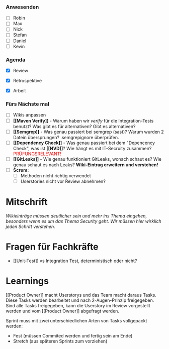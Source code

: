 ### Anwesenden
- [ ] Robin
- [ ] Max
- [ ] Nick
- [ ] Stefan
- [ ] Daniel
- [ ] Kevin

### Agenda
- [x] Review
- [x] Retrospektive
- [x] Arbeit


### Fürs Nächste mal
- [ ] Wikis anpassen
- [ ] **[[Maven Verify]]** - Warum haben wir _verify_ für die Integration-Tests benutzt? Was gibt es für alternativen? Gibt es alternativen?
- [ ] **[[Semgrep]]** - Was genau passiert bei semgrep (sast)? Warum wurden 2 Datein übersprungen? .semgrepignore überprüfen.
- [ ] **[[Dependency Check]]** - Was genau passiert bei dem "Depencency Check", was ist **[[NVD]]**? Wie hängt es mit IT-Secruity zusammen? <font color="red">PRÜFUNGSRELEVANT!</font>
- [ ] **[[GitLeaks]]** - Wie genau funktioniert GitLeaks, wonach schaut es? Wie genau schaut es nach Leaks? **Wiki-Eintrag erweitern und verstehen!**
- [ ] **Scrum:**
	- [ ] Methoden nicht richtig verwendet
	- [ ] Userstories nicht vor Review abnehmen?

# Mitschrift
_Wikieinträge müssen deutlicher sein und mehr ins Thema eingehen, besonders wenn es um das Thema Security geht. Wir müssen hier wirklich jeden Schritt verstehen._

# Fragen für Fachkräfte
- [[Unit-Test]] vs Integration Test, deterministisch oder nicht?

# Learnings
[[Product Owner]] macht Userstorys und das Team macht daraus Tasks. Diese Tasks werden bearbeitet und nach 2-Augen-Prinzip freigegeben. Sind alle Tasks freigegeben, kann die Userstory im Review vorgestellt werden und vom [[Product Owner]] abgefragt werden.

Sprint muss mit zwei unterschiedlichen Arten von Tasks vollgepackt werden:
- Fest (müssen Commited werden und fertig sein am Ende)
- Stretch (aus späteren Sprints zum vorziehen)